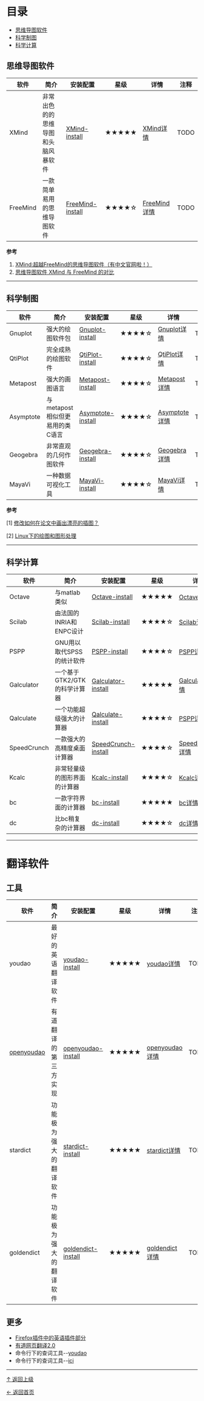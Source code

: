 
# 目录

- [思维导图软件](#思维导图软件)
- [科学制图](#科学制图)
- [科学计算](#科学计算)


##  思维导图软件

|软件|简介|安装配置|星级|详情|注释|
|---|---|---|---|---|---|
|XMind|非常出色的的思维导图和头脑风暴软件|[XMind-install](https://github.com/asin929/linux-software/blob/master/Science-Education/XMind/XMind-install.md)|★★★★★ |[XMind详情](https://github.com/asin929/linux-software/blob/master/Science-Education/XMind/XMind.md) |TODO|
|FreeMind|一款简单易用的思维导图软件|[FreeMind-install](https://github.com/asin929/linux-software/blob/master/Science-Education/FreeMind/FreeMind-install.md)|★★★★☆ |[FreeMind详情](https://github.com/asin929/linux-software/blob/master/Science-Education/FreeMind/FreeMind.md) |TODO|



**参考**
1. [XMind:超越FreeMind的思维导图软件（有中文官网啦！）](https://xbeta.info/xmind.htm)
2. [思维导图软件 XMind 与 FreeMind 的对比](https://xbeta.info/xmind-freemind.htm)


---
## 科学制图

|软件|简介|安装配置|星级|详情|注释|
|---|---|---|---|---|---|
|Gnuplot|强大的绘图软件包|[Gnuplot-install](https://github.com/asin929/linux-software/blob/master/Science-Education/Gnuplot/Gnuplot-install.md)|★★★★☆ |[Gnuplot详情](https://github.com/asin929/linux-software/blob/master/Science-Education/Gnuplot/Gnuplot.md) |TODO|
|QtiPlot|完全成熟的绘图软件|[QtiPlot-install](https://github.com/asin929/linux-software/blob/master/Science-Education/Gnuplot/Gnuplot-install.md)|★★★★☆ |[QtiPlot详情](https://github.com/asin929/linux-software/blob/master/Science-Education/QtiPlot/QtiPlot.md) |TODO|
|Metapost|强大的画图语言|[Metapost-install](https://github.com/asin929/linux-software/blob/master/Science-Education/Metapost/Metapost-install.md)|★★★★☆ |[Metapost详情](https://github.com/asin929/linux-software/blob/master/Science-Education/Metapost/Metapost.md) |TODO|
|Asymptote|与metapost相似但更易用的类C语言|[Asymptote-install](https://github.com/asin929/linux-software/blob/master/Science-Education/Asymptote/Asymptote-install.md)|★★★★☆ |[Asymptote详情](https://github.com/asin929/linux-software/blob/master/Science-Education/Asymptote/Asymptote.md) |TODO|
|Geogebra|非常直观的几何作图软件|[Geogebra-install](https://github.com/asin929/linux-software/blob/master/Science-Education/Geogebra/Geogebra-install.md)|★★★★☆ |[Geogebra详情](https://github.com/asin929/linux-software/blob/master/Science-Education/Geogebra/Geogebra.md) |TODO|
|MayaVi|一种数据可视化工具|[MayaVi-install](https://github.com/asin929/linux-software/blob/master/Science-Education/MayaVi/MayaVi-install.md)|★★★★☆ |[MayaVi详情](https://github.com/asin929/linux-software/blob/master/Science-Education/MayaVi/MayaVi.md) |TODO|


**参考**

[1] [修改如何在论文中画出漂亮的插图？](https://www.zhihu.com/question/21664179)

[2] [Linux下的绘图和图形处理](http://zpz.name/633/)

---
## 科学计算

|软件|简介|安装配置|星级|详情|注释|
|---|---|---|---|---|---|
|Octave|与matlab类似|[Octave-install](https://github.com/asin929/linux-software/blob/master/Science-Education/Octave/Octave-install.md)|★★★★★ |[Octave详情](https://github.com/asin929/linux-software/blob/master/Science-Education/Octave/Octave.md) |TODO|
|Scilab|由法国的INRIA和ENPC设计|[Scilab-install](https://github.com/asin929/linux-software/blob/master/Science-Education/Scilab/Scilab-install.md)|★★★★☆ |[Scilab详情](https://github.com/asin929/linux-software/blob/master/Science-Education/Scilab/Scilab.md) |TODO|
|PSPP|GNU用以取代SPSS的统计软件|[PSPP-install](https://github.com/asin929/linux-software/blob/master/Science-Education/PSPP/PSPP-install.md)|★★★★☆ |[PSPP详情](https://github.com/asin929/linux-software/blob/master/Science-Education/PSPP/PSPP.md) |TODO|
|Galculator|一个基于GTK2/GTK的科学计算器|[Galculator-install](https://github.com/asin929/linux-software/blob/master/Science-Education/Galculator/Galculator-install.md)|★★★★★ |[Galculator详情](https://github.com/asin929/linux-software/blob/master/Science-Education/Galculator/Galculator.md) |TODO|
|Qalculate|一个功能超级强大的计算器|[Qalculate-install](https://github.com/asin929/linux-software/blob/master/Science-Education/Qalculate/Qalculate-install.md)|★★★★☆ |[PSPP详情](https://github.com/asin929/linux-software/blob/master/Science-Education/Qalculate/Qalculate.md) |TODO|
|SpeedCrunch|一款强大的高精度桌面计算器|[SpeedCrunch-install](https://github.com/asin929/linux-software/blob/master/Science-Education/SpeedCrunch/SpeedCrunch-install.md)|★★★★☆ |[SpeedCrunch详情](https://github.com/asin929/linux-software/blob/master/Science-Education/SpeedCrunch/SpeedCrunch.md) |TODO|
|Kcalc|非常轻量级的图形界面的计算器|[Kcalc-install](https://github.com/asin929/linux-software/blob/master/Science-Education/Kcalc/Kcalc-install.md)|★★★★☆ |[Kcalc详情](https://github.com/asin929/linux-software/blob/master/Science-Education/Kcalc/Kcalc.md) |TODO|
|bc|一款字符界面的计算器|[bc-install](https://github.com/asin929/linux-software/blob/master/Science-Education/bc/bc-install.md)|★★★★★ |[bc详情](https://github.com/asin929/linux-software/blob/master/Science-Education/bc/bc.md) |TODO|
|dc|比bc稍复杂的计算器|[dc-install](https://github.com/asin929/linux-software/blob/master/Science-Education/dc/dc-install.md)|★★★★☆ |[dc详情](https://github.com/asin929/linux-software/blob/master/Science-Education/dc/dc.md) |TODO|


---
# 翻译软件

## 工具

|软件|简介|安装配置|星级|详情|注释|
|---|---|---|---|---|---|
|youdao|最好的英语翻译软件|[youdao-install](https://github.com/asin929/linux-software/blob/master/Science-Education/youdao/youdao-install.md)|★★★★★ |[youdao详情](https://github.com/asin929/linux-software/blob/master/Science-Education/youdao/youdao.md) |TODO|
|[openyoudao](http://openyoudao.org/)|有道翻译的第三方实现|[openyoudao-install](https://github.com/asin929/linux-software/blob/master/Science-Education/openyoudao/openyoudao-install.md)|★★★★★ |[openyoudao详情](https://github.com/asin929/linux-software/blob/master/Science-Education/openyoudao/openyoudao.md) |TODO|
|stardict|功能极为强大的翻译软件|[stardict-install](https://github.com/asin929/linux-software/blob/master/Science-Education/stardict/stardict-install.md)|★★★★★ |[stardict详情](https://github.com/asin929/linux-software/blob/master/Science-Education/stardict/stardict.md) |TODO|
|goldendict|功能极为强大的翻译软件|[goldendict-install](https://github.com/asin929/linux-software/blob/master/Science-Education/goldendict/goldendict-install.md)|★★★★★ |[goldendict详情](https://github.com/asin929/linux-software/blob/master/Science-Education/goldendict/goldendict.md) |TODO|



## 更多

+  [Firefox插件中的英语插件部分](https://github.com/asin929/linux-software/blob/master/Network-Application/Firefox/Firefox-addons.md)
+ [有道网页翻译2.0](http://fanyi.youdao.com/web2/)
+ 命令行下的查词工具--[youdao](https://github.com/longcw/youdao)
+ 命令行下的查词工具--[ici](https://github.com/Flowerowl/ici)

----
[↑ 返回上级](https://github.com/asin929/linux-software)

[← 返回首页](https://github.com/asin929/linux-software)
